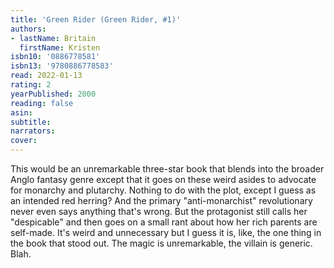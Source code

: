 ```yaml
---
title: 'Green Rider (Green Rider, #1)'
authors:
- lastName: Britain
  firstName: Kristen
isbn10: '0886778581'
isbn13: '9780886778583'
read: 2022-01-13
rating: 2
yearPublished: 2000
reading: false
asin:
subtitle:
narrators:
cover:
---
```

This would be an unremarkable three-star book that blends into the broader Anglo fantasy genre except that it goes on these weird asides to advocate for monarchy and plutarchy.  Nothing to do with the plot, except I guess as an intended red herring? And the primary "anti-monarchist" revolutionary never even says anything that's wrong. But the protagonist still calls her "despicable" and then goes on a small rant about how her rich parents are self-made. It's weird and unnecessary but I guess it is, like, the one thing in the book that stood out. The magic is unremarkable, the villain is generic. Blah.